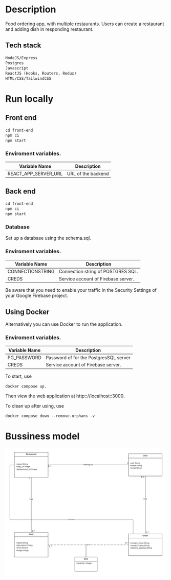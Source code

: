 # Description

Food ordering app, with multiple restaurants. Users can create a restaurant and adding dish in responding restaurant. 
## Tech stack
```
NodeJS/Express
Postgres
Javascript
ReactJS (Hooks, Routers, Redux)
HTML/CSS/TailwindCSS
```




# Run locally
## Front end 
```
cd front-end
npm ci
npm start
```
### Enviroment variables.

| Variable Name           | Description                                                                                                 |
|-------------------------|-------------------------------------------------------------------------------------------------------------|
| REACT_APP_SERVER_URL            | URL of the backend |

## Back end 

```
cd front-end
npm ci
npm start
```

### Database
Set up a database using the schema.sql.


### Enviroment variables.

| Variable Name           | Description                                                                                                 |
|-------------------------|-------------------------------------------------------------------------------------------------------------|
| CONNECTIONSTRING            | Connection string of POSTGRES SQL. |
| CREDS            | Service account of Firebase server. |

Be aware that you need to enable your traffic in the Security Settings of your Google Firebase project.

## Using Docker
Alternatively you can use Docker to run the application.

### Enviroment variables.
| Variable Name           | Description                                                                                                 |
|-------------------------|-------------------------------------------------------------------------------------------------------------|
| PG_PASSWORD            | Password of for the PostgresSQL server |
| CREDS                     | Service account of Firebase server. |


To start, use
```
docker compose up.
```
Then view the web application at http:://localhost::3000.


To clean up after using, use

```
docker compose down --remove-orphans -v
```


# Bussiness model
![plot](./model.png)
